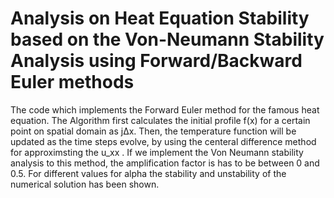 # Analysis on Heat Equation Stability based on the Von-Neumann Stability Analysis using Forward/Backward Euler methods
The code which implements the Forward Euler method for the famous heat equation.
The Algorithm first calculates the initial profile f(x) for a certain point on spatial
domain as j∆x. Then, the temperature function will be updated as the time steps evolve,
by using the centeral difference method for approximsting the u_xx .
If we implement the Von Neumann stability analysis to this method, the amplification
factor is has to be between 0 and 0.5. 
For different values for alpha the stability and unstability of the numerical solution has been shown. 
